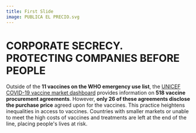 ```yaml
---
title: First Slide
image: PUBLICA EL PRECIO.svg
---
```


# CORPORATE SECRECY. PROTECTING COMPANIES BEFORE PEOPLE

Outside of the **11 vaccines on the WHO emergency use list**, the [UNICEF COVID-19 vaccine market dashboard](https://www.unicef.org/supply/covid-19-market-dashboard) provides information on **518 vaccine procurement agreements**. However, **only 26 of these agreements disclose the purchase price** agreed upon for the vaccines. This practice heightens inequalities in access to vaccines. Countries with smaller markets or unable to meet the high costs of vaccines and treatments are left at the end of the line, placing people's lives at risk.
